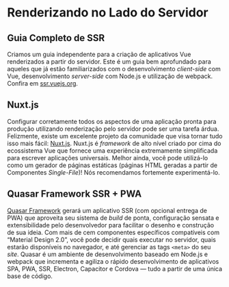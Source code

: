 # Renderizando no Lado do Servidor

## Guia Completo de SSR

Criamos um guia independente para a criação de aplicativos Vue renderizados a partir do servidor. Este é um guia bem aprofundado para aqueles que já estão familiarizados com o desenvolvimento *client-side* com Vue, desenvolvimento *server-side* com Node.js e utilização de webpack. Confira em [ssr.vuejs.org](https://ssr.vuejs.org/).

## Nuxt.js

Configurar corretamente todos os aspectos de uma aplicação pronta para produção utilizando renderização pelo servidor pode ser uma tarefa árdua. Felizmente, existe um excelente projeto da comunidade que visa tornar tudo isso mais fácil: [Nuxt.js](https://nuxtjs.org/). Nuxt.js é *framework* de alto nível criado por cima do ecossistema Vue que fornece uma experiência extremamente simplificada para escrever aplicações universais. Melhor ainda, você pode utilizá-lo como um gerador de páginas estáticas (páginas HTML geradas a partir de Componentes *Single-File*)! Nós recomendamos fortemente experimentá-lo.

## Quasar Framework SSR + PWA

[Quasar Framework](https://quasar.dev) gerará um aplicativo SSR (com opcional entrega de PWA) que aproveita seu sistema de *build* de ponta, configuração sensata e extensibilidade pelo desenvolvedor para facilitar o desenho e construção de sua ideia. Com mais de cem componentes específicos compatíveis com “Material Design 2.0”, você pode decidir quais executar no servidor, quais estarão disponíveis no navegador, e até gerenciar as tags `<meta>` do seu *site*. Quasar é um ambiente de desenvolvimento baseado em Node.js e webpack que incrementa e agiliza o rápido desenvolvimento de aplicativos SPA, PWA, SSR, Electron, Capacitor e Cordova — tudo a partir de uma única base de código.
